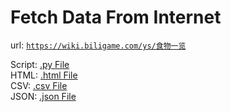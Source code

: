 # Fetch Data From Internet

url: [`https://wiki.biligame.com/ys/食物一览`](https://wiki.biligame.com/ys/食物一览)  

Script: [.py File](./get_data.py)  
HTML: [.html File](./output.html)  
CSV: [.csv File](./output.csv)  
JSON: [.json File](./output.json)  